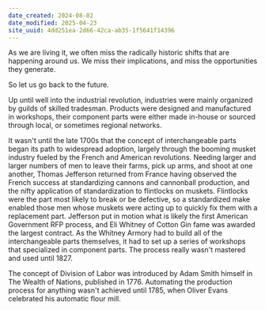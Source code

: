 ```yaml
---
date_created: 2024-08-02
date_modified: 2025-04-23
site_uuid: 4dd251ea-2d66-42ca-ab35-1f5641f14396
---
```


As we are living it, we often miss the radically historic shifts that are happening around us.  We miss their implications, and miss the opportunities they generate.  

So let us go back to the future. 

Up until well into the industrial revolution, industries were mainly organized by guilds of skilled tradesman. Products were designed and manufactured in workshops, their component parts were either made in-house or sourced through local, or sometimes regional networks. 

It wasn't until the late 1700s that the concept of interchangeable parts began its path to widespread adoption, largely through the booming musket industry fueled by the French and American revolutions. Needing larger and larger numbers of men to leave their farms, pick up arms, and shoot at one another, Thomas Jefferson returned from France having observed the French success at standardizing cannons and cannonball production, and the nifty application of standardization to flintlocks on muskets. Flintlocks were the part most likely to break or be defective, so a standardized make enabled those men whose muskets were acting up to quickly fix them with a replacement part. Jefferson put in motion what is likely the first American Government RFP process, and Eli Whitney of Cotton Gin fame was awarded the largest contract. As the Whitney Armory had to build all of the interchangeable parts themselves, it had to set up a series of workshops that specialized in component parts. The process really wasn't mastered and used until 1827.

The concept of Division of Labor was introduced by Adam Smith himself in The Wealth of Nations, published in 1776. Automating the production process for anything wasn't achieved until 1785, when Oliver Evans celebrated his automatic flour mill.
